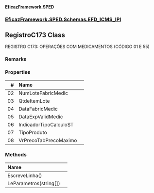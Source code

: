 #### [EficazFramework.SPED](EficazFrameworkSPED.md 'EficazFramework SPED')
### [EficazFramework.SPED.Schemas.EFD_ICMS_IPI](EficazFramework.SPED.Schemas.EFD_ICMS_IPI.md 'EficazFramework.SPED.Schemas.EFD_ICMS_IPI')

## RegistroC173 Class

REGISTRO C173: OPERAÇÕES COM MEDICAMENTOS (CÓDIGO 01 E 55)

### Remarks
### Properties

| # | Name | |
| ---: | :--- | :--- |
| 02 | NumLoteFabricMedic |  |
| 03 | QtdeItemLote |  |
| 04 | DataFabricMedic |  |
| 05 | DataExpValidMedic |  |
| 06 | IndicadorTipoCalculoST |  |
| 07 | TipoProduto |  |
| 08 | VrPrecoTabPrecoMaximo |  |
### Methods

| Name | |
| :--- | :--- |
| EscreveLinha() |  |
| LeParametros(string[]) |  |
